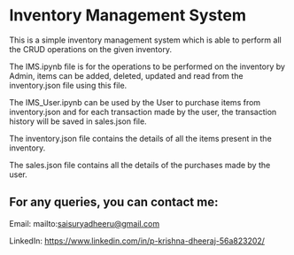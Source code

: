 # Inventory Management System

This is a simple inventory management system which is able to perform all the CRUD operations on the given inventory. 

The IMS.ipynb file is for the operations to be performed on the inventory by Admin, items can be added, deleted, updated and read from the inventory.json file using this file.

The IMS_User.ipynb can be used by the User to purchase items from inventory.json and for each transaction made by the user, the transaction history will be saved in sales.json file. 

The inventory.json file contains the details of all the items present in the inventory.

The sales.json file contains all the details of the purchases made by the user.


## For any queries, you can contact me:

Email: mailto:saisuryadheeru@gmail.com

LinkedIn: https://www.linkedin.com/in/p-krishna-dheeraj-56a823202/
